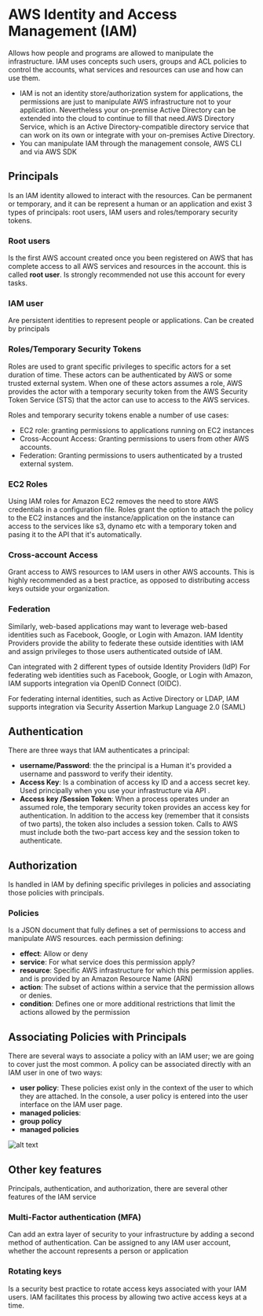 # AWS Identity and Access Management (IAM)

Allows how people and programs are allowed to manipulate the infrastructure.
IAM uses concepts such users, groups and ACL policies to control the accounts, what services and resources can use and how can use them.

- IAM is not an identity store/authorization system for applications, the permissions are just to manipulate AWS infrastructure not to your application. Nevertheless your on-premise
Active Directory can be extended into the cloud to continue to fill that need.AWS Directory Service, which is an Active Directory-compatible directory service that can work on its own or integrate
with your on-premises Active Directory.
- You can manipulate IAM through the management console, AWS CLI and via AWS SDK

## Principals
Is an IAM identity allowed to interact with the resources. Can be permanent or temporary, and it can be represent a human or an application and exist 3 types of principals: root users, IAM users and roles/temporary security tokens.

### Root users
Is the first AWS account created once you been registered on AWS that has complete access to all AWS  services and resources in the account. this is called **root user**. Is strongly recommended not use this account for every tasks.

### IAM user
Are persistent identities to represent people or applications. Can be created by principals

### Roles/Temporary Security Tokens
Roles are used to grant specific privileges to specific actors for a set duration of time. These actors can be authenticated by AWS or some trusted external system. When one of these actors assumes a role, AWS provides the actor with a temporary security token from the AWS Security Token Service (STS) that the actor can use to access to the AWS services.

Roles and temporary security tokens enable a number of use cases:

 - EC2 role: granting permissions to applications running on EC2 instances
 - Cross-Account Access: Granting permissions to users from other AWS accounts.
 - Federation: Granting permissions to users authenticated by a trusted external system.

### EC2 Roles
Using IAM roles for Amazon EC2 removes the need to store AWS credentials in a configuration file.
Roles grant the option to attach the policy to the EC2 instances and the instance/application on the instance can access to the services like s3, dynamo etc with a temporary token and pasing it to the API that it's automatically.

### Cross-account Access
Grant access to AWS resources to IAM users in other AWS accounts. This is highly recommended as a best practice, as opposed to distributing access keys outside your organization.

### Federation
Similarly, web-based applications may want to leverage web-based identities such as Facebook, Google, or Login with Amazon. IAM Identity Providers provide the ability to federate these outside identities with IAM and assign privileges to those users authenticated outside of IAM.

Can integrated with 2 different types of outside Identity Providers (IdP) For federating web identities such as Facebook, Google, or Login with Amazon, IAM supports integration via OpenID Connect (OIDC).

For federating internal identities, such as Active Directory or LDAP, IAM supports integration via Security Assertion Markup Language 2.0 (SAML)

## Authentication
There are three ways that IAM authenticates a principal:

- **username/Password**: the the principal is a Human it's provided a username and password to verify their identity.
- **Access Key**: Is a combination of access ky ID and a access secret key. Used principally when you use your infrastructure via API .
- **Access key /Session Token**: When a process operates under an assumed role, the temporary security token provides an access key for authentication. In addition to the access key (remember that it consists of two parts), the token also includes a session token. Calls to AWS must include both the two-part access key and the session token to authenticate.

## Authorization

Is handled in IAM by defining specific privileges in policies and associating those policies with principals.

### Policies
Is a JSON document that fully defines a set of permissions to access and manipulate AWS resources. each
permission defining:

 - **effect**: Allow or deny
 - **service**: For what service does this permission apply?
 - **resource**: Specific AWS infrastructure for which this permission applies. and is provided by an Amazon Resource Name (ARN)
 - **action**: The subset of actions within a service that the permission allows or denies.
 - **condition**: Defines one or more additional restrictions that limit the actions allowed by the permission

## Associating Policies with Principals
There are several ways to associate a policy with an IAM user; we are going to cover just the most common.
A policy can be associated directly with an IAM user in one of two ways:

 - **user policy**: These policies exist only in the context of the user to which they are attached. In the console, a user policy is entered into the user interface on the IAM user page.
 - **managed policies**:
 - **group policy**
 - **managed policies**

 ![alt text](https://gitlab.com/hollmanenciso/AWS-study/raw/master/Figures/figure_10_Associating_policies_with_principals.PNG "shows the different ways that polices can be associated with an IAM User. - Associating IAM users with policies")


## Other key features
 Principals, authentication, and authorization, there are several other features of the IAM service


### Multi-Factor authentication (MFA)
Can add an extra layer of security to your infrastructure by adding a second method of authentication. Can be assigned to any IAM user account, whether the account represents a person or application

### Rotating keys
Is a security best practice to rotate access keys associated with your IAM users. IAM facilitates this process by allowing two active access keys at a time.
